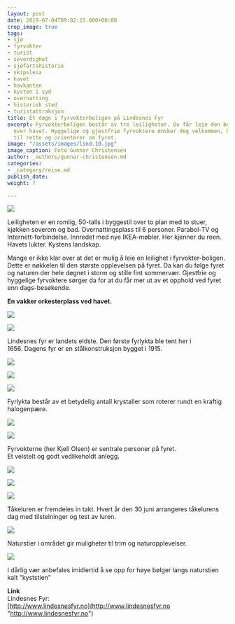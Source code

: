 ```yaml
---
layout: post
date: 2019-07-04T09:02:15.000+00:00
crop_image: true
tags:
- sjø
- fyrvokter
- turist
- severdighet
- sjøfartshistorie
- skipsleia
- havet
- havkanten
- kysten i syd
- overnatting
- historisk sted
- turistattraksjon
title: Et døgn i fyrvokterboligen på Lindesnes Fyr
excerpt: Fyrvokterboligen består av tre leiligheter. Du får leie den beste med panoramautsikt
  over havet. Hyggelige og gjestfrie fyrvoktere ønsker deg velkommen, hjelper deg
  til rette og orienterer om fyret.
image: "/assets/images/lind.10.jpg"
image_caption: Foto Gunnar Christensen
author: _authors/gunnar-christensen.md
categories:
- _category/reise.md
publish_date: 
weight: 7

---
```

![](http://www.helping.no/lind.13.jpg)

Leiligheten er en romlig, 50-talls i byggestil over to plan med to stuer, kjøkken soverom og bad. Overnattingsplass til 6 personer. Parabol-TV og Internett-forbindelse. Innredet med nye IKEA-møbler. Her kjenner du roen. Havets lukter. Kystens landskap.

Mange er ikke klar over at det er mulig å leie en leilighet i fyrvokter-boligen.  
Dette er nøkkelen til den største opplevelsen på fyret. Da kan du følge fyret og naturen der hele døgnet i storm og stille fint sommervær. Gjestfrie og hyggelige fyrvoktere sørger da for at du får mer ut av et opphold ved fyret enn dags-besøkende.

**En vakker orkesterplass ved havet.**

![](https://www.helping.no/lind.04.jpg)

![](https://www.helping.no/lind.25.jpg)

Lindesnes fyr er landets eldste. Den første fyrlykta ble tent her i  
1656\. Dagens fyr er en stålkonstruksjon bygget i 1915.

![](https://www.helping.no/lind.07.jpg)

![](https://www.helping.no/lind.02.jpg)

![](https://www.helping.no/lind.01.jpg)

Fyrlykta består av et betydelig antall krystaller som roterer rundt en kraftig halogenpære.

![](http://www.helping.no/lind.27.jpg)

![](http://www.helping.no/lind.28.jpg)

Fyrvokterne (her Kjell Olsen) er sentrale personer på fyret.  
Et velstelt og godt vedlikeholdt anlegg.

![](https://www.helping.no/lind.26.jpg)

![](https://www.helping.no/lind.20.jpg)

![](http://www.helping.no/lind.16.jpg)

Tåkeluren er fremdeles in takt. Hvert år den 30 juni arrangeres tåkelurens dag med tilstelninger og test av luren.

![](http://www.helping.no/lind.24.jpg)

Naturstier i området gir muligheter til trim og naturopplevelser.

![](http://www.helping.no/lind.23.jpg)

I dårlig vær anbefales imidlertid å se opp for høye bølger langs naturstien kalt "kyststien"

**Link**  
Lindesnes Fyr:  
[http://www.lindesnesfyr.no](http://www.lindesnesfyr.no "http://www.lindesnesfyr.no")